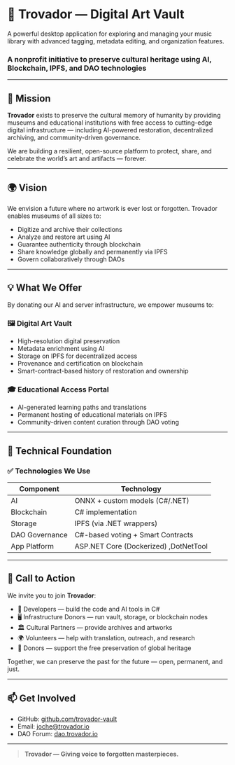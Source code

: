 # 🎨 Trovador — Digital Art Vault

A powerful desktop application for exploring and managing your music library with advanced tagging, metadata editing, and organization features.

### A nonprofit initiative to preserve cultural heritage using AI, Blockchain, IPFS, and DAO technologies

---

## 🌟 Mission

**Trovador** exists to preserve the cultural memory of humanity by providing museums and educational institutions with free access to cutting-edge digital infrastructure — including AI-powered restoration, decentralized archiving, and community-driven governance.

We are building a resilient, open-source platform to protect, share, and celebrate the world’s art and artifacts — forever.

---

## 🌍 Vision

We envision a future where no artwork is ever lost or forgotten. Trovador enables museums of all sizes to:

- Digitize and archive their collections
- Analyze and restore art using AI
- Guarantee authenticity through blockchain
- Share knowledge globally and permanently via IPFS
- Govern collaboratively through DAOs

---

## 💡 What We Offer

By donating our AI and server infrastructure, we empower museums to:

### 🖼️ Digital Art Vault
- High-resolution digital preservation
- Metadata enrichment using AI
- Storage on IPFS for decentralized access
- Provenance and certification on blockchain
- Smart-contract-based history of restoration and ownership

### 🎓 Educational Access Portal
- AI-generated learning paths and translations
- Permanent hosting of educational materials on IPFS
- Community-driven content curation through DAO voting

---

## 🧱 Technical Foundation

### ✅ Technologies We Use

| Component      | Technology                  |
|----------------|-----------------------------|
| AI             | ONNX + custom models (C#/.NET) |
| Blockchain     | C# implementation |
| Storage        | IPFS (via .NET wrappers)     |
| DAO Governance | C#-based voting + Smart Contracts |
| App Platform   | ASP.NET Core (Dockerized) ,DotNetTool   |

---

## 🤝 Call to Action

We invite you to join **Trovador**:

- 🧠 Developers — build the code and AI tools in C#
- 🖥 Infrastructure Donors — run vault, storage, or blockchain nodes
- 🏛 Cultural Partners — provide archives and artworks
- 🌍 Volunteers — help with translation, outreach, and research
- 💸 Donors — support the free preservation of global heritage

Together, we can preserve the past for the future — open, permanent, and just.

---

## 📫 Get Involved

- GitHub: [github.com/trovador-vault](https://github.com/trovador) 
- Email: joche@trovador.io 
- DAO Forum: [dao.trovador.io](https://dao.trovador.io)

---

> **Trovador — Giving voice to forgotten masterpieces.**
